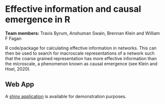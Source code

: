 # Effective information and causal emergence in R
**Team members:** Travis Byrum, Anshuman Swain, Brennan Klein and William F Fagan


R code/package for calculating effective information in networks. This can then be used to search for macroscale representations of a network such that the coarse grained representation has more effective information than the microscale, a phenomenon known as causal emergence (see Klein and Hoel, 2020). 

## Web App

A [shiny application](https://einet.shinyapps.io/einet/) is available for demonstration purposes.

